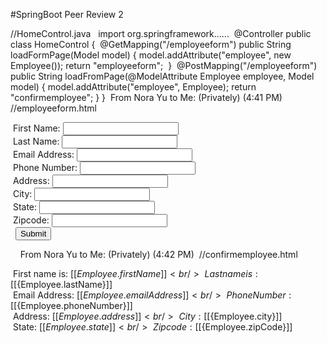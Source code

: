 #SpringBoot Peer Review 2

//HomeControl.java   import org.springframework......  @Controller public class HomeControl {  @GetMapping("/employeeform") public String loadFormPage(Model model) { model.addAttribute("employee", new Employee()); return "employeeform";  }  @PostMapping("/employeeform") public String loadFromPage(@ModelAttribute Employee employee, Model model) { model.addAttribute("employee", Employee); return "confirmemployee"; } } 
From Nora Yu to Me: (Privately) (4:41 PM)
 //employeeform.html <!DOCTYPE html> <html lang="en" xmlns:th="http://www.thymeleaf.org"> <head> <meta charset="UTF-8"> <title>Title</title> </head> <body>   <form th:action="@{/employeeform}" th:object="${employee}" method="post"> First Name: <input type="text" th:field="*{lastName}" /> <br/> Last Name: <input type="text" th:field="*{lastName}" /> <br/> Email Address: <input type="text" th:field="*{emailAddress}" /> <br/> Phone Number: <input type="number" th:field="*{phoneNumber}" /> <br/> Address: <input type="text" th:field="*{address}" /> <br/> City: <input type="text" th:field="*{city}" /> <br/> State: <input type="text" th:field="*{state}" /> <br/> Zipcode: <input type="number" th:field="*{zipCode}" /> <br/>  <input type="submit" value="Submit"/>   </form> </body> </html> 
From Nora Yu to Me: (Privately) (4:42 PM)
 //confirmemployee.html   <!DOCTYPE html> <html lang="en" xmlns:th="http://www.thymeleaf.org"> <head> <meta charset="UTF-8"> <title>Title</title> </head> <body>  <p th:inline="text"> First name is: [[${Employee.firstName}]] <br/> Last name is: [[${Employee.lastName}]] <br/> Email Address: [[${Employee.emailAddress}]] <br/> Phone Number: [[${Employee.phoneNumber}]] <br/> Address: [[${Employee.address}]] <br/> City: [[${Employee.city}]] <br/> State: [[${Employee.state}]] <br/> Zipcode: [[${Employee.zipCode}]] <br/> </p>  </body> </html>